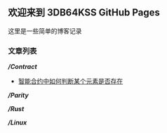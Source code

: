 ## 欢迎来到 3DB64KSS GitHub Pages
这里是一些简单的博客记录

### 文章列表
***/Contract***
- [智能合约中如何判断某个元素是否存在](https://github.com/a186r/3db64kss/blob/master/contract/array-contains-element.md)


***/Parity***

***/Rust***

***/Linux***